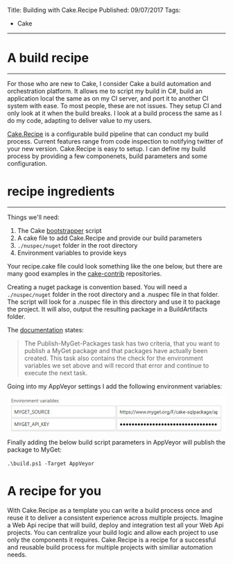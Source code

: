 Title: Building with Cake.Recipe
Published: 09/07/2017
Tags:
 - Cake
---

# A build recipe
---
For those who are new to Cake, I consider Cake a build automation and orchestration platform.  It allows me to script my build in C#, build an application local the same as on my CI server, and port it to another CI system with ease.  To most people, these are not issues.  They setup CI and only look at it when the build breaks.  I look at a build process the same as I do my code, adapting to deliver value to my users.

[Cake.Recipe](https://github.com/cake-contrib/Cake.Recipe) is a configurable build pipeline that can conduct my build process.  Current features range from code inspection to notifying twitter of your new version.  Cake.Recipe is easy to setup.  I can define my build process by providing a few componenets, build parameters and some configuration.

# recipe ingredients
---
Things we'll need:

1. The Cake [bootstrapper](http://cakebuild.net/docs/tutorials/setting-up-a-new-project) script
2. A cake file to add Cake.Recipe and provide our build parameters
3. `./nuspec/nuget` folder in the root directory
4. Environment variables to provide keys

Your recipe.cake file could look something like the one below, but there are many good examples in the [cake-contrib](https://github.com/cake-contrib) repositories.

<script src="https://gist.github.com/RLittlesII/899691dbbc1c1089451c4f28858d9a5f.js"></script>

Creating a nuget package is convention based.  You will need a `./nuspec/nuget` folder in the root directory and a .nuspec file in that folder.  The script will look for a .nuspec file in this directory and use it to package the project.  It will also, output the resulting package in a BuildArtifacts folder.

The [documentation](https://cake-contrib.github.io/Cake.Recipe/docs/usage/creating-packages#how-it-works) states:

> The Publish-MyGet-Packages task has two criteria, that you want to publish a MyGet package and that packages have actually been created. This task also contains the check for the environment variables we set above and will record that error and continue to execute the next task.

Going into my AppVeyor settings I add the following environment variables:

![Environment Variables](https://raw.githubusercontent.com/RLittlesII/rodneylittlesii/master/src/images/appveyor-cake-recipe-settings.jpg)

Finally adding the below build script parameters in AppVeyor will publish the package to MyGet:

`.\build.ps1 -Target AppVeyor`

# A recipe for you
With Cake.Recipe as a template you can write a build process once and reuse it to deliver a consistent experience across multiple projects.  Imagine a Web Api recipe that will build, deploy and integration test all your Web Api projects.  You can centralize your build logic and allow each project to use only the components it requires.  Cake.Recipe is a recipe for a successful and reusable build process for multiple projects with similiar automation needs.